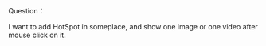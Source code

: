 Question：

I want to add HotSpot in someplace, and show one image or one video after mouse click on it.
